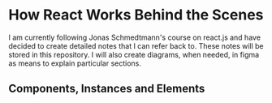 # How React Works Behind the Scenes

I am currently following Jonas Schmedtmann's course on react.js and have decided to create detailed notes that I can refer back to. These notes will be stored in this repository. I will also create diagrams, when needed, in figma as means to explain particular sections.

## Components, Instances and Elements
